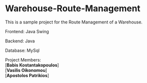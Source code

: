 # Warehouse-Route-Management

This is a sample project for the Route Management of a Warehouse.

Frontend: Java Swing

Backend: Java

Database: MySql

Project Members:<br>
  [**Babis Kostantakopoulos**]<br>
  [**Vasilis Oikonomou**]<br>
  [**Apostolos Patrikios**]
